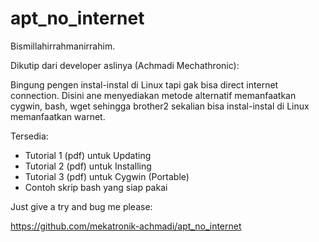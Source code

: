 apt_no_internet
===============

Bismillahirrahmanirrahim.

Dikutip dari developer aslinya (Achmadi Mechathronic):

Bingung pengen instal-instal di Linux tapi gak bisa direct internet connection.
Disini ane menyediakan metode alternatif memanfaatkan cygwin, bash, wget sehingga brother2 sekalian bisa instal-instal di Linux memanfaatkan warnet.

Tersedia:

- Tutorial 1 (pdf) untuk Updating
- Tutorial 2 (pdf) untuk Installing
- Tutorial 3 (pdf) untuk Cygwin (Portable)
- Contoh skrip bash yang siap pakai

Just give a try and bug me please:

https://github.com/mekatronik-achmadi/apt_no_internet
